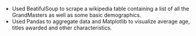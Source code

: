 * Used BeatifulSoup to scrape a wikipedia table containing a list of all the GrandMasters as well as some basic demographics.
* Used Pandas to aggregate data and Matplotlib to visualize average age, titles awarded and other characteristics. 

